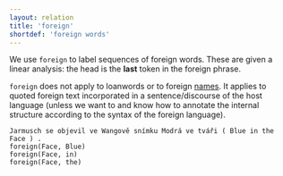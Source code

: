 ```yaml
---
layout: relation
title: 'foreign'
shortdef: 'foreign words'
---
```


We use `foreign` to label sequences of foreign words. These are given
a linear analysis: the head is the <strong>last</strong> token in the foreign phrase.

`foreign` does not apply to loanwords or to foreign [names](name). 
It applies to quoted foreign text incorporated in a sentence/discourse
of the host language (unless we want to and know how to annotate the
internal structure according to the syntax of the foreign language).

~~~ sdparse
Jarmusch se objevil ve Wangově snímku Modrá ve tváři ( Blue in the Face ) .
foreign(Face, Blue)
foreign(Face, in)
foreign(Face, the)
~~~
